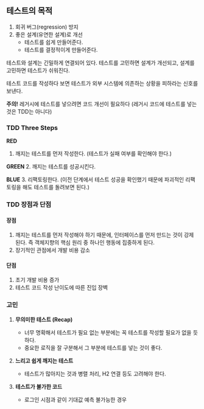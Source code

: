 ## 테스트의 목적

1. 회귀 버그(regression) 방지
2. 좋은 설계(유연한 설계)로 개선
    - 테스트를 쉽게 만들어준다.
    - 테스트를 결정적이게 만들어준다.

테스트와 설계는 긴밀하게 연결되어 있다. 테스트를 고민하면 설계가 개선되고, 설계를 고민하면 테스트가 쉬워진다.

테스트 코드를 작성하다 보면 테스트가 외부 시스템에 의존하는 상황을 피하라는 신호를 보낸다.

**주의!** 레거시에 테스트를 넣으려면 코드 개선이 필요하다 (레거시 코드에 테스트를 넣는 것은 TDD는 아니다)

### TDD Three Steps

**RED**
1. 깨지는 테스트를 먼저 작성한다. (테스트가 실패 여부를 확인해야 한다.)

**GREEN**
2. 깨지는 테스트를 성공시킨다.

**BLUE**
3. 리팩토링한다. (이전 단계에서 테스트 성공을 확인했기 때문에 파괴적인 리팩토링을 해도 테스트를 돌려보면 된다.)

### TDD 장점과 단점

#### 장점

1. 깨지는 테스트를 먼저 작성해야 하기 때문에, 인터페이스를 먼저 만드는 것이 강제된다. 즉 객체지향의 핵심 원리 중 하나인 행동에 집중하게 된다.
2. 장기적인 관점에서 개발 비용 감소

#### 단점

1. 초기 개발 비용 증가
2. 테스트 코드 작성 난이도에 따른 진입 장벽

### 고민

1. **무의미한 테스트 (Recap)**
    - 너무 명확해서 테스트가 필요 없는 부분에는 꼭 테스트를 작성할 필요가 없을 듯 하다.
    - 중요한 로직을 잘 구분해서 그 부분에 테스트를 넣는 것이 좋다.

2. **느리고 쉽게 깨지는 테스트**
    - 테스트가 많아지는 것과 병렬 처리, H2 연결 등도 고려해야 한다.

3. **테스트가 불가한 코드**
    - 로그인 시점과 같이 기대값 예측 불가능한 경우
